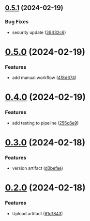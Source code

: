 ## [0.5.1](https://github.com/ellenmirsas/greetings-ci/compare/v0.5.0...v0.5.1) (2024-02-19)


### Bug Fixes

* security update ([39432c6](https://github.com/ellenmirsas/greetings-ci/commit/39432c6238288ee8b73ab91d568b33720549e38b))



# [0.5.0](https://github.com/ellenmirsas/greetings-ci/compare/v0.4.0...v0.5.0) (2024-02-19)


### Features

* add manual workflow ([4f8d674](https://github.com/ellenmirsas/greetings-ci/commit/4f8d6740f77f130e4928fb5e853174000ee45720))



# [0.4.0](https://github.com/ellenmirsas/greetings-ci/compare/v0.3.0...v0.4.0) (2024-02-19)


### Features

* add testing to pipeline ([255c6e9](https://github.com/ellenmirsas/greetings-ci/commit/255c6e9dfa0565af68b4700bee79f4b8eeec9993))



# [0.3.0](https://github.com/ellenmirsas/greetings-ci/compare/v0.2.0...v0.3.0) (2024-02-18)


### Features

* version artifact ([d0befae](https://github.com/ellenmirsas/greetings-ci/commit/d0befae6b7ff68cee82cc363c02e78aea07cfc72))



# [0.2.0](https://github.com/ellenmirsas/greetings-ci/compare/v0.1.0...v0.2.0) (2024-02-18)


### Features

* Upload artifact ([61d1843](https://github.com/ellenmirsas/greetings-ci/commit/61d1843f98dee2f145c3c9b378afc73509b5d52b))



